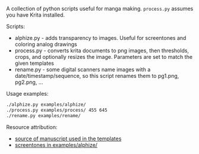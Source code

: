 A collection of python scripts useful for manga making. `process.py` assumes you have Krita installed.

Scripts:
* alphize.py - adds transparency to images. Useful for screentones and coloring analog drawings
* process.py - converts krita documents to png images, then thresholds, crops, and optionally resizes the image. Parameters are set to match the given templates
* rename.py - some digital scanners name images with a date/timestamp/sequence, so this script renames them to pg1.png, pg2.png, ...

Usage examples:
```bash
./alphize.py examples/alphize/
./process.py examples/process/ 455 645
./rename.py examples/rename/
```

Resource attribution:
* [source of manuscript used in the templates](http://www.flyingchipmunkcomicspress.com/Comic_Art_Boards.html)
* [screentones in examples/alphize/](https://www.deviantart.com/snarkdoodle/art/Krita-dot-screentones-for-brush-pattern-585678496)